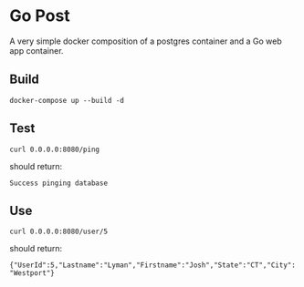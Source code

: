 # Go Post
A very simple docker composition of a postgres container and a Go web app container.

## Build
`docker-compose up --build -d`

## Test
`curl 0.0.0.0:8080/ping`

should return:

`Success pinging database`

## Use
`curl 0.0.0.0:8080/user/5`

should return:

`{"UserId":5,"Lastname":"Lyman","Firstname":"Josh","State":"CT","City":"Westport"}`
